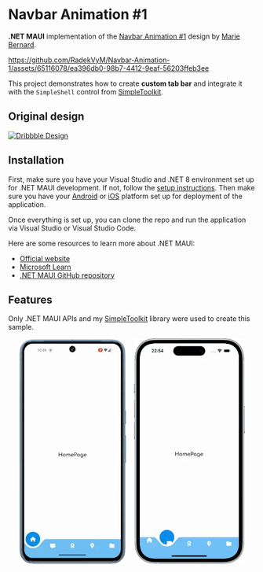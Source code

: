 # Navbar Animation #1

**.NET MAUI** implementation of the [Navbar Animation #1](https://dribbble.com/shots/9852644-Navbar-Animation-1) design by [Marie Bernard](https://dribbble.com/marie_brn).


https://github.com/RadekVyM/Navbar-Animation-1/assets/65116078/ea396db0-98b7-4412-9eaf-56203ffeb3ee


This project demonstrates how to create **custom tab bar** and integrate it with the `SimpleShell` control from [SimpleToolkit](https://github.com/RadekVyM/SimpleToolkit).

## Original design

[![Dribbble Design](./Images/original%20design.gif)](https://dribbble.com/shots/9852644-Navbar-Animation-1)

## Installation

First, make sure you have your Visual Studio and .NET 8 environment set up for .NET MAUI development. If not, follow the [setup instructions](https://learn.microsoft.com/dotnet/maui/get-started/installation). Then make sure you have your [Android](https://learn.microsoft.com/dotnet/maui/get-started/first-app?pivots=devices-android) or [iOS](https://learn.microsoft.com/dotnet/maui/get-started/first-app?pivots=devices-ios) platform set up for deployment of the application.

Once everything is set up, you can clone the repo and run the application via Visual Studio or Visual Studio Code.

Here are some resources to learn more about .NET MAUI:

- [Official website](https://dotnet.microsoft.com/apps/maui)
- [Microsoft Learn](https://learn.microsoft.com/dotnet/maui/what-is-maui)
- [.NET MAUI GitHub repository](https://github.com/dotnet/maui)

## Features

Only .NET MAUI APIs and my [SimpleToolkit](https://github.com/RadekVyM/SimpleToolkit) library were used to create this sample.

<p align="center">
    <img src="./Images/android_navbaranimation1.webp" width="218">
    &nbsp;&nbsp;
    <img src="./Images/iphone_navbaranimation1.webp" width="226">
</p>

